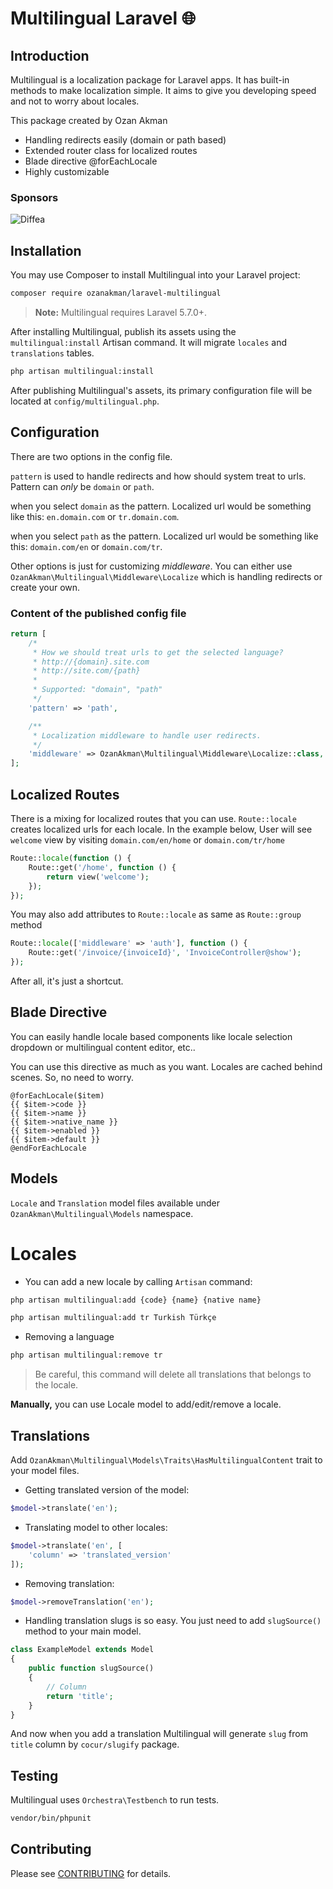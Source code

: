 # Multilingual Laravel :globe_with_meridians:</h1>


## Introduction
Multilingual is a localization package for Laravel apps. It has built-in methods to make localization simple. It aims to give you developing speed and not to worry about locales.

This package created by Ozan Akman

- Handling redirects easily (domain or path based)
- Extended router class for localized routes
- Blade directive @forEachLocale
- Highly customizable

### Sponsors
![Diffea](https://www.diffea.com/wp-content/uploads/2018/10/diffea-colored-logo.svg)


## Installation
You may use Composer to install Multilingual into your Laravel project:
```sh 
composer require ozanakman/laravel-multilingual
```
> **Note:** Multilingual requires Laravel 5.7.0+.

After installing Multilingual, publish its assets using the `multilingual:install` Artisan command. It will migrate `locales` and `translations` tables.

```sh
php artisan multilingual:install
```

After publishing Multilingual's assets, its primary configuration file will be located at `config/multilingual.php`.

## Configuration

There are two options in the config file. 

`pattern` is used to handle redirects and how should system treat to urls. Pattern can *only* be `domain` or `path`.

when you select `domain` as the pattern. Localized url would be something like this: 
`en.domain.com` or `tr.domain.com`.

when you select `path` as the pattern. Localized url would be something like this: 
`domain.com/en` or `domain.com/tr`.

Other options is just for customizing *middleware*. You can either use `OzanAkman\Multilingual\Middleware\Localize` which is handling redirects or create your own.

### Content of the published config file
```php
return [
    /*
     * How we should treat urls to get the selected language?
     * http://{domain}.site.com
     * http://site.com/{path}
     *
     * Supported: "domain", "path"
     */
    'pattern' => 'path',

    /**
     * Localization middleware to handle user redirects.
     */
    'middleware' => OzanAkman\Multilingual\Middleware\Localize::class,
];
```
 
 ## Localized Routes
 
 There is a mixing for localized routes that you can use. `Route::locale` creates localized urls for each locale. In the example below, User will see `welcome` view by visiting `domain.com/en/home` or `domain.com/tr/home`
 
 ```php 
 Route::locale(function () {
     Route::get('/home', function () {
         return view('welcome');
     });
 });
 ```
 
 You may also add attributes to `Route::locale` as same as `Route::group` method 
 
  ```php  
  Route::locale(['middleware' => 'auth'], function () {
      Route::get('/invoice/{invoiceId}', 'InvoiceController@show');
  });
  ```
  
  After all, it's just a shortcut.
  
## Blade Directive

You can easily handle locale based components like locale selection dropdown or multilingual content editor, etc.. 

You can use this directive as much as you want. Locales are cached behind scenes. So, no need to worry.

```blade
@forEachLocale($item)
{{ $item->code }}
{{ $item->name }}
{{ $item->native_name }}
{{ $item->enabled }}
{{ $item->default }}
@endForEachLocale

```

## Models

`Locale` and `Translation` model files available under `OzanAkman\Multilingual\Models` namespace. 

# Locales

- You can add a new locale by calling `Artisan` command:

```bash 
php artisan multilingual:add {code} {name} {native name}
```
```bash 
php artisan multilingual:add tr Turkish Türkçe
```

- Removing a language
```bash 
php artisan multilingual:remove tr
```
> Be careful, this command will delete all translations that belongs to the locale.


**Manually,** you can use Locale model to add/edit/remove a locale. 

## Translations

Add `OzanAkman\Multilingual\Models\Traits\HasMultilingualContent` trait to your model files.


- Getting translated version of the model:
```php
$model->translate('en');
```

- Translating model to other locales:
```php
$model->translate('en', [
    'column' => 'translated_version'
]);
```

- Removing translation:
```php 
$model->removeTranslation('en');
```

* Handling translation slugs is so easy. You just need to add `slugSource()` method to your main model. 

```php
class ExampleModel extends Model
{
    public function slugSource()
    {
        // Column
        return 'title';
    }
}
```

And now when you add a translation Multilingual will generate `slug` from `title` column by `cocur/slugify` package.

## Testing
Multilingual uses `Orchestra\Testbench` to run tests.

```bash
vendor/bin/phpunit
```


## Contributing

Please see [CONTRIBUTING](CONTRIBUTING.md) for details.

